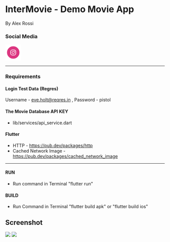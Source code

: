 # InterMovie - Demo Movie App

By Alex Rossi

### Social Media

<a href="https://www.instagram.com/alexander__rossi"><img src="https://github.com/aritraroy/social-icons/blob/master/instagram-icon.png?raw=true" width="50"></a>

---

### Requirements

#### Login Test Data (Regres)

Username - eve.holt@reqres.in ,
Password - pistol

#### The Movie Database API KEY

- lib/services/api_service.dart

#### Flutter

- HTTP - https://pub.dev/packages/http
- Cached Network Image - https://pub.dev/packages/cached_network_image

---

#### RUN

- Run command in Terminal "flutter run"

#### BUILD

- Run Command in Terminal "flutter build apk" or "flutter build ios"

## Screenshot

<img src="https://i.imgur.com/Ih73t3J.png" />
<img src="https://i.imgur.com/4491OKQ.png" />
